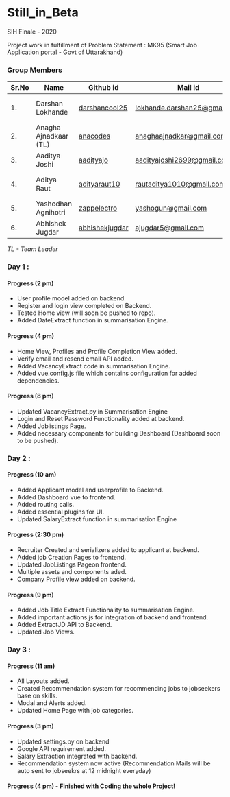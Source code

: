 # Still_in_Beta
SIH Finale - 2020 

Project work in fulfillment of Problem Statement : MK95 (Smart Job Application portal - Govt of Uttarakhand)

###  Group Members
|Sr.No| Name             | Github id                                 | Mail id                      | Role in Team   |
|------|------------------|-------------------------------------------|------------------------------|-----------|
|1.| Darshan Lokhande | [darshancool25](https://www.github.com/darshancool25) | lokhande.darshan25@gmail.com | Summarisation Engine , Frontend |
|2.| Anagha Ajnadkaar (TL)  | [anacodes](https://www.github.com/anacodes)   | anaghaajnadkar@gmail.com       | Frontend Content Development |
|3.| Aaditya Joshi     | [aadityajo](https://www.github.com/aadityajo) | aadityajoshi2699@gmail.com         | Backend Development |
|4.| Aditya Raut      | [adityaraut10](https://www.github.com/adityaraut10) | rautaditya1010@gmail.com         | Backend & Frontend Integration |
|5.| Yashodhan Agnihotri      | [zappelectro](https://www.github.com/zappelectro) | yashogun@gmail.com         | Frontend UI development |
|6.| Abhishek Jugdar       | [abhishekjugdar](https://www.github.com/abhishekjugdar) | ajugdar5@gmail.com         | Summarisation Engine |

*TL - Team Leader*

### Day 1 : 
#### Progress (2 pm)
 * User profile model added on backend.
 * Register and login view completed on Backend.
 * Tested Home view (will soon be pushed to repo).
 * Added DateExtract function in summarisation Engine.
#### Progress (4 pm)
 * Home View, Profiles and Profile Completion View added.
 * Verify email and resend email API added.
 * Added VacancyExtract code in summarisation Engine.
 * Added vue.config.js file which contains configuration for added dependencies.
#### Progress (8 pm)
 * Updated VacancyExtract.py in Summarisation Engine
 * Login and Reset Password Functionality added at backend.
 * Added Joblistings Page.
 * Added necessary components for building Dashboard (Dashboard soon to be pushed).
 
### Day 2 : 
#### Progress (10 am)
 * Added Applicant model and userprofile to Backend.
 * Added Dashboard vue to frontend.
 * Added routing calls.
 * Added essential plugins for UI.
 * Updated SalaryExtract function in summarisation Engine
#### Progress (2:30 pm)
 * Recruiter Created and serializers added to applicant at backend.
 * Added job Creation Pages to frontend.
 * Updated JobListings Pageon frontend.
 * Multiple assets and components aded.
 * Company Profile view added on backend.
#### Progress (9 pm)
 * Added Job Title Extract Functionality to summarisation Engine.
 * Added important actions.js for integration of backend and frontend.
 * Added ExtractJD API to Backend.
 * Updated Job Views.
### Day 3 : 
#### Progress (11 am)
 * All Layouts added.
 * Created Recommendation system for recommending jobs to jobseekers base on skills.
 * Modal and Alerts added.
 * Updated Home Page with job categories.
#### Progress (3 pm)
 * Updated settings.py on backend
 * Google API requirement added.
 * Salary Extraction integrated with backend.
 * Recommendation system now active (Recommendation Mails will be auto sent to jobseekrs at 12 midnight everyday)
#### Progress (4 pm) - Finished with Coding the whole Project!

